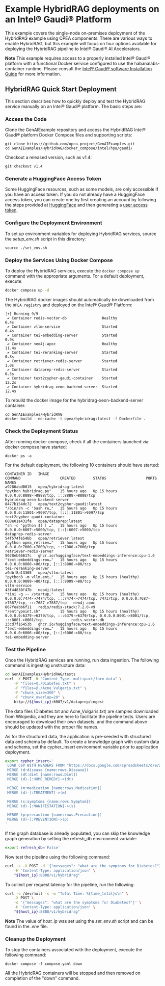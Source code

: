 # Example HybridRAG deployments on an Intel® Gaudi® Platform

This example covers the single-node on-premises deployment of the HybridRAG example using OPEA components. There are various ways to enable HybridRAG, but this example will focus on four options available for deploying the HybridRAG pipeline to Intel® Gaudi® AI Accelerators.

**Note** This example requires access to a properly installed Intel® Gaudi® platform with a functional Docker service configured to use the habanalabs-container-runtime. Please consult the [Intel® Gaudi® software Installation Guide](https://docs.habana.ai/en/v1.20.0/Installation_Guide/Driver_Installation.html) for more information.

## HybridRAG Quick Start Deployment

This section describes how to quickly deploy and test the HybridRAG service manually on an Intel® Gaudi® platform. The basic steps are:

### Access the Code

Clone the GenAIExample repository and access the HybridRAG Intel® Gaudi® platform Docker Compose files and supporting scripts:

```
git clone https://github.com/opea-project/GenAIExamples.git
cd GenAIExamples/HybridRAG/docker_compose/intel/hpu/gaudi/
```

Checkout a released version, such as v1.4:

```
git checkout v1.4
```

### Generate a HuggingFace Access Token

Some HuggingFace resources, such as some models, are only accessible if you have an access token. If you do not already have a HuggingFace access token, you can create one by first creating an account by following the steps provided at [HuggingFace](https://huggingface.co/) and then generating a [user access token](https://huggingface.co/docs/transformers.js/en/guides/private#step-1-generating-a-user-access-token).

### Configure the Deployment Environment

To set up environment variables for deploying HybridRAG services, source the _setup_env.sh_ script in this directory:

```
source ./set_env.sh
```

### Deploy the Services Using Docker Compose

To deploy the HybridRAG services, execute the `docker compose up` command with the appropriate arguments. For a default deployment, execute:

```bash
docker compose up -d
```

The HybridRAG docker images should automatically be downloaded from the `OPEA registry` and deployed on the Intel® Gaudi® Platform:

```
[+] Running 9/9
 ✔ Container redis-vector-db                Healthy                                                                           6.4s
 ✔ Container vllm-service                   Started                                                                           0.4s
 ✔ Container tei-embedding-server           Started                                                                           0.9s
 ✔ Container neo4j-apoc                     Healthy                                                                          11.4s
 ✔ Container tei-reranking-server           Started                                                                           0.8s
 ✔ Container retriever-redis-server         Started                                                                           1.0s
 ✔ Container dataprep-redis-server          Started                                                                           6.5s
 ✔ Container text2cypher-gaudi-container    Started                                                                          12.2s
 ✔ Container hybridrag-xeon-backend-server  Started                                                                          12.4s
```

To rebuild the docker image for the hybridrag-xeon-backend-server container:

```
cd GenAIExamples/HybridRAG
docker build --no-cache -t opea/hybridrag:latest -f Dockerfile .
```

### Check the Deployment Status

After running docker compose, check if all the containers launched via docker compose have started:

```
docker ps -a
```

For the default deployment, the following 10 containers should have started:

```
CONTAINER ID   IMAGE                                                                                       COMMAND                  CREATED        STATUS                  PORTS                                                                                            NAMES
a9286abd0015   opea/hybridrag:latest                                                                       "python hybridrag.py"    15 hours ago   Up 15 hours             0.0.0.0:8888->8888/tcp, :::8888->8888/tcp                                                        hybridrag-xeon-backend-server
8477b154dc72   opea/text2cypher-gaudi:latest                                                               "/bin/sh -c 'bash ru…"   15 hours ago   Up 15 hours             0.0.0.0:11801->9097/tcp, [::]:11801->9097/tcp                                                    text2cypher-gaudi-container
688e01a431fa   opea/dataprep:latest                                                                        "sh -c 'python $( [ …"   15 hours ago   Up 15 hours             0.0.0.0:6007->5000/tcp, [::]:6007->5000/tcp                                                      dataprep-redis-server
54f574fe54bb   opea/retriever:latest                                                                       "python opea_retriev…"   15 hours ago   Up 15 hours             0.0.0.0:7000->7000/tcp, :::7000->7000/tcp                                                        retriever-redis-server
5028eb66617c   ghcr.io/huggingface/text-embeddings-inference:cpu-1.6                                       "text-embeddings-rou…"   15 hours ago   Up 15 hours             0.0.0.0:8808->80/tcp, [::]:8808->80/tcp                                                          tei-reranking-server
a9dbf8a13365   opea/vllm:latest                                                                            "python3 -m vllm.ent…"   15 hours ago   Up 15 hours (healthy)   0.0.0.0:9009->80/tcp, [::]:9009->80/tcp                                                          vllm-service
43f44830f47b   neo4j:latest                                                                                "tini -g -- /startup…"   15 hours ago   Up 15 hours (healthy)   0.0.0.0:7474->7474/tcp, :::7474->7474/tcp, 7473/tcp, 0.0.0.0:7687->7687/tcp, :::7687->7687/tcp   neo4j-apoc
867feabb6f11   redis/redis-stack:7.2.0-v9                                                                  "/entrypoint.sh"         15 hours ago   Up 15 hours (healthy)   0.0.0.0:6379->6379/tcp, :::6379->6379/tcp, 0.0.0.0:8001->8001/tcp, :::8001->8001/tcp             redis-vector-db
23cd7f16453b   ghcr.io/huggingface/text-embeddings-inference:cpu-1.6                                       "text-embeddings-rou…"   15 hours ago   Up 15 hours             0.0.0.0:6006->80/tcp, [::]:6006->80/tcp                                                          tei-embedding-server
```

### Test the Pipeline

Once the HybridRAG services are running, run data ingestion. The following command is ingesting unstructure data:

```bash
cd GenAIExamples/HybridRAG/tests
curl -X POST -H "Content-Type: multipart/form-data" \
    -F "files=@./Diabetes.txt" \
    -F "files=@./Acne_Vulgaris.txt" \
    -F "chunk_size=300" \
    -F "chunk_overlap=20" \
    http://${host_ip}:6007/v1/dataprep/ingest
```

The data files (Diabetes.txt and Acne_Vulgaris.txt) are samples downloaded from Wikipedia, and they are here to facilitate the pipeline tests. Users are encouraged to download their own datasets, and the command above should be updated with the proper file names.

As for the structured data, the application is pre-seeded with structured data and schema by default. To create a knowledge graph with custom data and schema, set the cypher_insert environment variable prior to application deployment.

```bash
export cypher_insert='
 LOAD CSV WITH HEADERS FROM "https://docs.google.com/spreadsheets/d/e/2PACX-1vQCEUxVlMZwwI2sn2T1aulBrRzJYVpsM9no8AEsYOOklCDTljoUIBHItGnqmAez62wwLpbvKMr7YoHI/pub?gid=0&single=true&output=csv" AS rows
 MERGE (d:disease {name:rows.Disease})
 MERGE (dt:diet {name:rows.Diet})
 MERGE (d)-[:HOME_REMEDY]->(dt)

 MERGE (m:medication {name:rows.Medication})
 MERGE (d)-[:TREATMENT]->(m)

 MERGE (s:symptoms {name:rows.Symptom})
 MERGE (d)-[:MANIFESTATION]->(s)

 MERGE (p:precaution {name:rows.Precaution})
 MERGE (d)-[:PREVENTION]->(p)
'
```

If the graph database is already populated, you can skip the knowledge graph generation by setting the refresh_db environment variable:

```bash
export refresh_db='False'
```

Now test the pipeline using the following command:

```bash
curl -s -X POST -d '{"messages": "what are the symptoms for Diabetes?"}' \
    -H 'Content-Type: application/json' \
    "${host_ip}:8888/v1/hybridrag"
```

To collect per request latency for the pipeline, run the following:

```bash
curl -o /dev/null -s -w "Total Time: %{time_total}s\n" \
    -X POST \
    -d '{"messages": "what are the symptoms for Diabetes?"}' \
    -H 'Content-Type: application/json' \
    "${host_ip}:8888/v1/hybridrag"
```

**Note** The value of _host_ip_ was set using the _set_env.sh_ script and can be found in the _.env_ file.

### Cleanup the Deployment

To stop the containers associated with the deployment, execute the following command:

```
docker compose -f compose.yaml down
```

All the HybridRAG containers will be stopped and then removed on completion of the "down" command.
